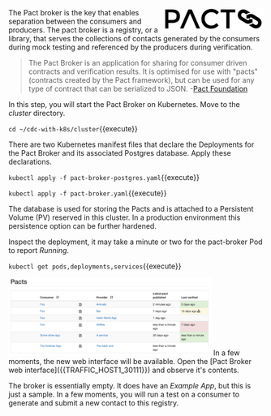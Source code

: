 <img align="right" src="./assets/pact-io.png" width="200">
The Pact broker is the key that enables separation between the consumers and producers. The pact broker is a registry, or a library, that serves the collections of contacts generated by the consumers during mock testing and referenced by the producers during verification.

>The Pact Broker is an application for sharing for consumer driven contracts and verification results. It is optimised for use with "pacts" (contracts created by the Pact framework), but can be used for any type of contract that can be serialized to JSON. -[Pact Foundation](https://github.com/pact-foundation/pact_broker)

In this step, you will start the Pact Broker on Kubernetes. Move to the _cluster_ directory.

`cd ~/cdc-with-k8s/cluster`{{execute}}

There are two Kubernetes manifest files that declare the Deployments for the Pact Broker and its associated Postgres database. Apply these declarations.

`kubectl apply -f pact-broker-postgres.yaml`{{execute}}

`kubectl apply -f pact-broker.yaml`{{execute}}

The database is used for storing the Pacts and is attached to a Persistent Volume (PV) reserved in this cluster. In a production environment this persistence option can be further hardened.

Inspect the deployment, it may take a minute or two for the pact-broker Pod to report _Running_.

`kubectl get pods,deployments,services`{{execute}}

<img src="./assets/pact-broker-example.png" width="400">
In a few moments, the new web interface will be available. Open the [Pact Broker web interface]({{TRAFFIC_HOST1_30111}}) and observe it's contents.

The broker is essentially empty. It does have an _Example App_, but this is just a sample. In a few moments, you will run a test on a consumer to generate and submit a new contact to this registry.
